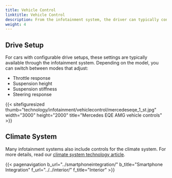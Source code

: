 ```yaml
---
title: Vehicle Control
linktitle: Vehicle Control
description: From the infotainment system, the driver can typically configure various car settings.
weight: 4
---
```

<!-- markdownlint-disable MD033 -->

## Drive Setup

For cars with configurable drive setups, these settings are typically available through the infotainment system. Depending on the model, you can switch between modes that adjust:

- Throttle response
- Suspension height
- Suspension stiffness
- Steering response

{{< sitefiguresized thumb="technology/infotainment/vehiclecontrol/mercedeseqe_1_st.jpg" width="3000" height="2000" title="Mercedes EQE AMG vehicle controls" >}}

## Climate System

Many infotainment systems also include controls for the climate system. For more details, read our [climate system technology article](../climatesystem/).

{{< pagenavigation b_url="../smartphoneintegration/" b_title="Smartphone Integration" f_url="../../interior/" f_title="Interior" >}}